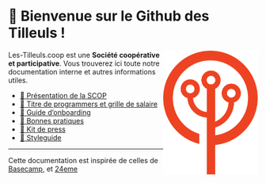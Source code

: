 # 👋️ Bienvenue sur le Github des Tilleuls !

<img align="right" src="public/img/tree.svg" height="250px" alt="arbre du logo les-tilleuls.coop">

Les-Tilleuls.coop est une **Société coopérative et participative**. Vous trouverez ici toute notre documentation interne et autres informations utiles.

- [🌳️ Présentation de la SCOP](scop/README.md)
- [🧙️ Titre de programmers et grille de salaire](titles/README.md)
- [🚞️ Guide d’onboarding](onboarding/README.md)
- [💫️ Bonnes pratiques](best-practices/README.md)
- [📰️ Kit de press](press-kit/README.md)
- [🎨️ Styleguide](styleguide/README.md)

---

Cette documentation est inspirée de celles de [Basecamp](https://github.com/basecamp/handbook), et [24eme](https://github.com/24eme)

